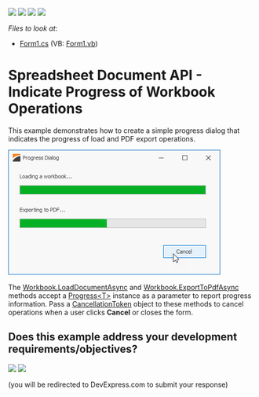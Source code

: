 <!-- default badges list -->
![](https://img.shields.io/endpoint?url=https://codecentral.devexpress.com/api/v1/VersionRange/368902367/21.1.3%2B)
[![](https://img.shields.io/badge/Open_in_DevExpress_Support_Center-FF7200?style=flat-square&logo=DevExpress&logoColor=white)](https://supportcenter.devexpress.com/ticket/details/T999600)
[![](https://img.shields.io/badge/📖_How_to_use_DevExpress_Examples-e9f6fc?style=flat-square)](https://docs.devexpress.com/GeneralInformation/403183)
[![](https://img.shields.io/badge/💬_Leave_Feedback-feecdd?style=flat-square)](#does-this-example-address-your-development-requirementsobjectives)
<!-- default badges end -->
<!-- default file list -->
*Files to look at*:

* [Form1.cs](./CS/WorkbookProgressSample/Form1.cs) (VB: [Form1.vb](./VB/WorkbookProgressSample/Form1.vb))

<!-- default file list end -->

# Spreadsheet Document API - Indicate Progress of Workbook Operations

This example demonstrates how to create a simple progress dialog that indicates the progress of load and PDF export operations. 

![Progress Dialog for Workbook Operations](./images/workbook-progress-dialog.png)

The [Workbook.LoadDocumentAsync](https://docs.devexpress.com/OfficeFileAPI/DevExpress.Spreadsheet.Workbook.LoadDocumentAsync.overloads) and [Workbook.ExportToPdfAsync](https://docs.devexpress.com/OfficeFileAPI/DevExpress.Spreadsheet.Workbook.ExportToPdfAsync.overloads) methods accept a [Progress&lt;T&gt;](https://docs.microsoft.com/en-US/dotnet/api/system.progress-1) instance as a parameter to report progress information. Pass a [CancellationToken](https://docs.microsoft.com/en-US/dotnet/api/system.threading.cancellationtoken) object to these methods to cancel operations when a user clicks **Cancel** or closes the form.
<!-- feedback -->
## Does this example address your development requirements/objectives?

[<img src="https://www.devexpress.com/support/examples/i/yes-button.svg"/>](https://www.devexpress.com/support/examples/survey.xml?utm_source=github&utm_campaign=spreadsheet-document-api-indicate-progress-of-workbook-operations&~~~was_helpful=yes) [<img src="https://www.devexpress.com/support/examples/i/no-button.svg"/>](https://www.devexpress.com/support/examples/survey.xml?utm_source=github&utm_campaign=spreadsheet-document-api-indicate-progress-of-workbook-operations&~~~was_helpful=no)

(you will be redirected to DevExpress.com to submit your response)
<!-- feedback end -->
